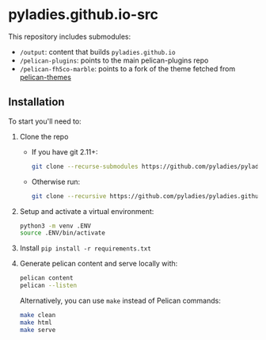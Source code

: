 # pyladies.github.io-src

This repository includes submodules:

- `/output`: content that builds `pyladies.github.io`
- `/pelican-plugins`: points to the main pelican-plugins repo
- `/pelican-fh5co-marble`: points to a fork of the theme fetched from [pelican-themes](http://www.pelicanthemes.com/)

## Installation

To start you'll need to:

1. Clone the repo

   - If you have git 2.11+:
     ```bash
     git clone --recurse-submodules https://github.com/pyladies/pyladies.github.io-src
     ```
   - Otherwise run:
     ```bash
     git clone --recursive https://github.com/pyladies/pyladies.github.io-src
     ```

2. Setup and activate a virtual environment:
   ```bash
   python3 -m venv .ENV
   source .ENV/bin/activate
   ```

3. Install `pip install -r requirements.txt`

4. Generate pelican content and serve locally with:

   ```bash
   pelican content
   pelican --listen
   ```

   Alternatively, you can use `make` instead of Pelican commands:

   ```bash
   make clean
   make html
   make serve
   ```
